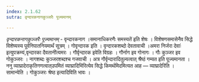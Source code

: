 ```yaml
---
index: 2.1.62
sutra: वृन्दारकनागकुञ्जरैः पूज्यमानम्

---
```

_वृन्दारकनागकुञ्जरैः पूज्यमानम्_ - वृन्दारकनाग ।समानाधिकरणैः समस्यते॑ इति शेषः । विशेषणसमासेनैव सिद्धे विशेष्यस्य पूर्वनिपातनियमार्थं सूत्रम् । गोवृन्दारक इति । वृन्दारकशब्दो देवतावाची ।अमरा निर्जरा देवाः॑ इत्युपक्रम्यं,वृन्दारका दैवतानी॑त्यमरः । गौर्वृन्दारक इवेति विग्रहः । गौर्नाग इव गोनागः । गौः कुञ्जर इव गोकुञ्जरः । नागशब्दः कुञ्जरशब्दश्च गजवाची । अत्र गौर्वृन्दारादितुल्यत्वात् श्रैष्ठं गम्यत इति पूज्यमानता । ननु व्याघ्रादेराकृतिगणत्वात्उपमितं व्याघ्रादिभि॑रित्येव सिद्धे किमर्थमिदमित्यत आह — व्याघ्रादेरिति । सामान्येति । गोकुञ्जरः श्रेष्ठ इत्यादिविति भावः । 
